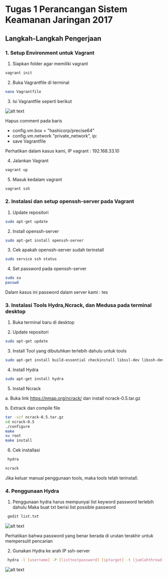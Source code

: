 # Tugas 1 Perancangan Sistem Keamanan Jaringan 2017

## Langkah-Langkah Pengerjaan

### 1. Setup Environment untuk Vagrant

1.  Siapkan folder agar memiliki vagrant
  ```bash
  vagrant init
  ```
2.  Buka Vagrantfile di terminal
  ```bash
  nano Vagrantfile
  ```
3.  Isi Vagrantfile seperti berikut

![alt text](https://github.com/dimashirda/PKSJ-1/blob/master/PKSJ/Tugas%201/Screenshot%20from%202017-10-22%2012-29-52.png)

Hapus comment pada baris 

* config.vm.box = "hashicorp/precise64"
* config.vm.network "private_network", ip:
* save Vagrantfile

Perhatikan dalam kasus kami, IP vagrant : 192.168.33.10

4.  Jalankan Vagrant
  ```bash
  vagrant up
  ```

5. Masuk kedalam vagrant
  ```bash
  vagrant ssh
  ```
  
### 2. Instalasi dan setup openssh-server pada Vagrant

1.  Update repositori
  ```bash
  sudo apt-get update
  ```
2.  Install openssh-server
  ```bash
  sudo apt-get install openssh-server
  ```
3.  Cek apakah openssh-server sudah terinstall
  ```bash
  sudo service ssh status
  ```
4.  Set password pada openssh-server
  ```bash
  sudo su
  passwd
  ```
  Dalam kasus ini password dalam server kami : tes

### 3. Instalasi Tools Hydra,Ncrack, dan Medusa pada terminal desktop
1.  Buka terminal baru di desktop

2.  Update repositori
  ```bash
  sudo apt-get update
  ```
3.  Install Tool yang dibutuhkan terlebih dahulu untuk tools
  ```bash
  sudo apt-get install build-essential checkinstall libssl-dev libssh-dev
  ```
4.  Install Hydra
  ```bash
  sudo apt-get install hydra
  ```
5. Install Ncrack

a. Buka link https://nmap.org/ncrack/ dan install ncrack-0.5.tar.gz

b. Extrack dan compile file
  ```bash
tar -xzf ncrack-0.5.tar.gz
cd ncrack-0.5
./configure
make
su root
make install
  ```      
  
6.  Cek installasi
 ```bash
  hydra
  ```
  
   ```bash
  ncrack
  ```
  
  Jika keluar manual penggunaan tools, maka tools telah terinstall.
 
  
### 4. Penggunaan Hydra
1. Penggunaan hydra harus mempunyai list keyword password terlebih dahulu
   Maka buat txt berisi list possible password
 ```bash
  gedit list.txt
  ```   
  ![alt text](https://github.com/dimashirda/PKSJ-1/blob/master/PKSJ/Tugas%201/serang4.png)
  
  Perhatikan bahwa password yang benar berada di urutan terakhir untuk mempersulit pencarian

2. Gunakan Hydra ke arah IP ssh-server
 ```bash
  hydra -l [username] -P [listtextpassword] [iptarget] -t [jumlahthread] ssh
  ```   
  ![alt text](https://github.com/dimashirda/PKSJ-1/blob/master/PKSJ/Tugas%201/serang5.png)
  
 
